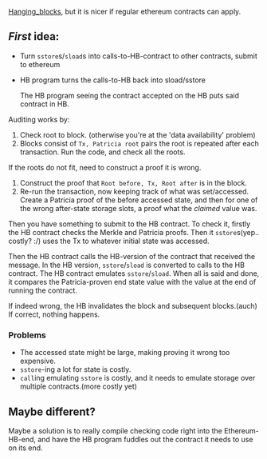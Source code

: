 [Hanging_blocks](https://o-jasper.github.io/blog/ethereum,/hanging/blocks,/blockchain,/scalability/2014/06/03/hanging_blocks.html), 
but it is nicer if regular ethereum contracts can apply.

## *First* idea:

* Turn `sstore`s/`sload`s into calls-to-HB-contract to other contracts, submit to ethereum
* HB program turns the calls-to-HB back into sload/sstore

  The HB program seeing the contract accepted on the HB puts said contract in HB.

Auditing works by:

1. Check root to block. (otherwise you're at the 'data availability' problem)
2. Blocks consist of `Tx, Patricia root` pairs the root is repeated after
   each transaction. Run the code, and check all the roots.

If the roots do not fit, need to construct a proof it is wrong.

1. Construct the proof that `Root before, Tx, Root after` is in the block.
2. Re-run the transaction, now keeping track of what was set/accessed. Create a Patricia
   proof of the before accessed state, and then for one of the wrong after-state storage
   slots, a proof what the *claimed* value was.

Then you have something to submit to the HB contract. To check it, firstly the
HB contract checks the Merkle and Patricia proofs. Then it `sstore`s(yep.. costly? :/)
uses the Tx to whatever initial state was accessed.

Then the HB contract calls the HB-version of the contract that received the message.
In the HB version, `sstore`/`sload` is converted to calls to the HB contract. The HB
contract emulates `sstore`/`sload`. When all is said and done, it compares the
Patricia-proven end state value with the value at the end of running the contract.

If indeed wrong, the HB invalidates the block and subsequent blocks.(auch)
If correct, nothing happens.

### Problems

* The accessed state might be large, making proving it wrong too expensive.
* `sstore`-ing a lot for state is costly.
* `call`ing emulating `sstore` is costly, and it needs to emulate storage over
  multiple contracts.(more costly yet)

## Maybe different?
Maybe a solution is to really compile checking code right into the
Ethereum-HB-end, and have the HB program fuddles out the contract it needs to
use on its end.

